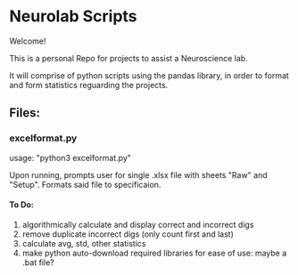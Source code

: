 # Neurolab Scripts
Welcome!

This is a personal Repo for projects to assist a Neuroscience lab.

It will comprise of python scripts using the pandas library, in order to format and form statistics
reguarding the projects.

## Files:

### excelformat.py

usage: "python3 excelformat.py"

Upon running, prompts user for  single .xlsx file with sheets "Raw" and "Setup".
Formats said file to specificaion.

#### To Do:
1. algorithmically calculate and display correct and incorrect digs 
2. remove duplicate incorrect digs (only count first and last)
3. calculate avg, std, other statistics
4. make python auto-download required libraries for ease of use: maybe a .bat file?

